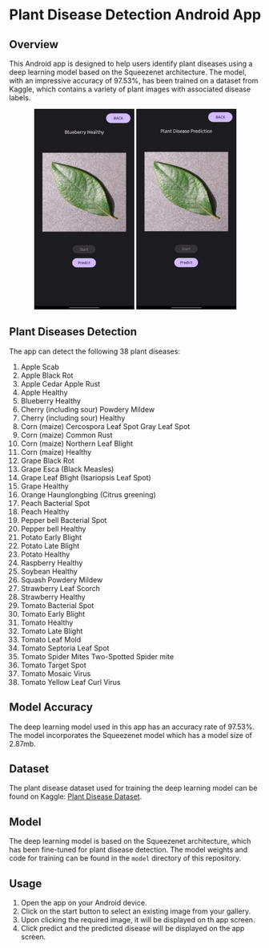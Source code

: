 # Plant Disease Detection Android App
## Overview

This Android app is designed to help users identify plant diseases using a deep learning model based on the Squeezenet architecture. The model, with an impressive accuracy of 97.53%, has been trained on a dataset from Kaggle, which contains a variety of plant images with associated disease labels.
<p align="center">
<img src="first ss.jpeg" alt="App Screenshots" width="200" height="400">
<img src="second ss.jpeg" alt="App Screenshots" width="200" height="400">
</p>

## Plant Diseases Detection

The app can detect the following 38 plant diseases:

1. Apple Scab
2. Apple Black Rot
3. Apple Cedar Apple Rust
4. Apple Healthy
5. Blueberry Healthy
6. Cherry (including sour) Powdery Mildew
7. Cherry (including sour) Healthy
8. Corn (maize) Cercospora Leaf Spot Gray Leaf Spot
9. Corn (maize) Common Rust
10. Corn (maize) Northern Leaf Blight
11. Corn (maize) Healthy
12. Grape Black Rot
13. Grape Esca (Black Measles)
14. Grape Leaf Blight (Isariopsis Leaf Spot)
15. Grape Healthy
16. Orange Haunglongbing (Citrus greening)
17. Peach Bacterial Spot
18. Peach Healthy
19. Pepper bell Bacterial Spot
20. Pepper bell Healthy
21. Potato Early Blight
22. Potato Late Blight
23. Potato Healthy
24. Raspberry Healthy
25. Soybean Healthy
26. Squash Powdery Mildew
27. Strawberry Leaf Scorch
28. Strawberry Healthy
29. Tomato Bacterial Spot
30. Tomato Early Blight
31. Tomato Healthy
32. Tomato Late Blight
33. Tomato Leaf Mold
34. Tomato Septoria Leaf Spot
35. Tomato Spider Mites Two-Spotted Spider mite
36. Tomato Target Spot
37. Tomato Mosaic Virus
38. Tomato Yellow Leaf Curl Virus

## Model Accuracy

The deep learning model used in this app has an accuracy rate of 97.53%. The model incorporates the Squeezenet model which has a model size of 2.87mb.


## Dataset

The plant disease dataset used for training the deep learning model can be found on Kaggle: [Plant Disease Dataset](https://www.kaggle.com/yourusername/plant-disease-dataset).

## Model

The deep learning model is based on the Squeezenet architecture, which has been fine-tuned for plant disease detection. The model weights and code for training can be found in the `model` directory of this repository.


## Usage

1. Open the app on your Android device.
2. Click on the start button to select an existing image from your gallery.
3. Upon clicking the required image, it will be displayed on th app screen.
4. Click predict and the predicted disease will be displayed on the app screen.

